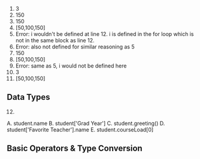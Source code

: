 1) 3
2) 150
3) 150
4) \[50,100,150\]
5) Error: i wouldn't be defined at line 12. i is defined in the for loop which is not in the same block as line 12.
6) Error: also not defined for similar reasoning as 5
7) 150
8) \[50,100,150\]
9) Error: same as 5, i would not be defined here
10) 3
11) \[50,100,150\]

## Data Types

12) 
A. student.name
B. student['Grad Year']
C. student.greeting()
D. student['Favorite Teacher'].name
E. student.courseLoad[0]

## Basic Operators & Type Conversion